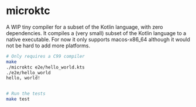 # microktc

A WIP tiny compiler for a subset of the Kotlin language, with zero dependencies. It compiles a (very small) subset of the Kotlin language to a native executable. For now it only supports macos-x86_64 although it would not be hard to add more platforms.

```sh
# Only requires a C99 compiler
make
./microktc e2e/hello_world.kts
./e2e/hello_world
hello, world!


# Run the tests
make test
```
